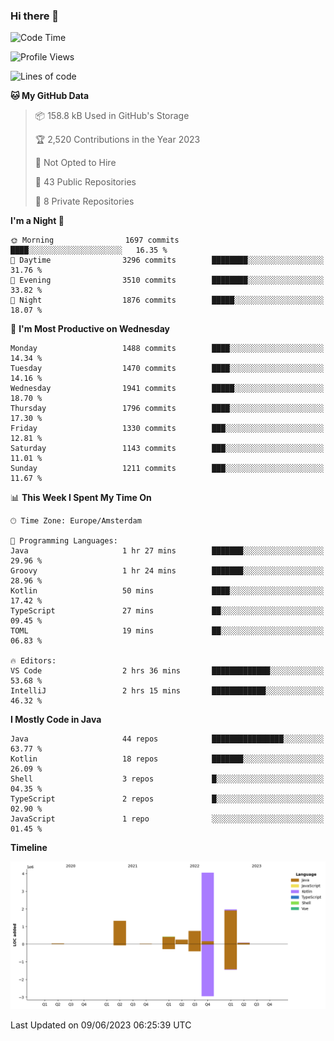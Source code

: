 ### Hi there 👋


<!--START_SECTION:waka-->
![Code Time](http://img.shields.io/badge/Code%20Time-3%2C239%20hrs%2058%20mins-blue)

![Profile Views](http://img.shields.io/badge/Profile%20Views-3-blue)

![Lines of code](https://img.shields.io/badge/From%20Hello%20World%20I%27ve%20Written-8.9%20million%20lines%20of%20code-blue)

**🐱 My GitHub Data** 

> 📦 158.8 kB Used in GitHub's Storage 
 > 
> 🏆 2,520 Contributions in the Year 2023
 > 
> 🚫 Not Opted to Hire
 > 
> 📜 43 Public Repositories 
 > 
> 🔑 8 Private Repositories 
 > 
**I'm a Night 🦉** 

```text
🌞 Morning                1697 commits        ████░░░░░░░░░░░░░░░░░░░░░   16.35 % 
🌆 Daytime                3296 commits        ████████░░░░░░░░░░░░░░░░░   31.76 % 
🌃 Evening                3510 commits        ████████░░░░░░░░░░░░░░░░░   33.82 % 
🌙 Night                  1876 commits        █████░░░░░░░░░░░░░░░░░░░░   18.07 % 
```
📅 **I'm Most Productive on Wednesday** 

```text
Monday                   1488 commits        ████░░░░░░░░░░░░░░░░░░░░░   14.34 % 
Tuesday                  1470 commits        ████░░░░░░░░░░░░░░░░░░░░░   14.16 % 
Wednesday                1941 commits        █████░░░░░░░░░░░░░░░░░░░░   18.70 % 
Thursday                 1796 commits        ████░░░░░░░░░░░░░░░░░░░░░   17.30 % 
Friday                   1330 commits        ███░░░░░░░░░░░░░░░░░░░░░░   12.81 % 
Saturday                 1143 commits        ███░░░░░░░░░░░░░░░░░░░░░░   11.01 % 
Sunday                   1211 commits        ███░░░░░░░░░░░░░░░░░░░░░░   11.67 % 
```


📊 **This Week I Spent My Time On** 

```text
🕑︎ Time Zone: Europe/Amsterdam

💬 Programming Languages: 
Java                     1 hr 27 mins        ███████░░░░░░░░░░░░░░░░░░   29.96 % 
Groovy                   1 hr 24 mins        ███████░░░░░░░░░░░░░░░░░░   28.96 % 
Kotlin                   50 mins             ████░░░░░░░░░░░░░░░░░░░░░   17.42 % 
TypeScript               27 mins             ██░░░░░░░░░░░░░░░░░░░░░░░   09.45 % 
TOML                     19 mins             ██░░░░░░░░░░░░░░░░░░░░░░░   06.83 % 

🔥 Editors: 
VS Code                  2 hrs 36 mins       █████████████░░░░░░░░░░░░   53.68 % 
IntelliJ                 2 hrs 15 mins       ████████████░░░░░░░░░░░░░   46.32 % 
```

**I Mostly Code in Java** 

```text
Java                     44 repos            ████████████████░░░░░░░░░   63.77 % 
Kotlin                   18 repos            ███████░░░░░░░░░░░░░░░░░░   26.09 % 
Shell                    3 repos             █░░░░░░░░░░░░░░░░░░░░░░░░   04.35 % 
TypeScript               2 repos             █░░░░░░░░░░░░░░░░░░░░░░░░   02.90 % 
JavaScript               1 repo              ░░░░░░░░░░░░░░░░░░░░░░░░░   01.45 % 
```



**Timeline**

![Lines of Code chart](https://raw.githubusercontent.com/powercasgamer/powercasgamer/master/assets/bar_graph.png)


 Last Updated on 09/06/2023 06:25:39 UTC
<!--END_SECTION:waka-->
